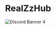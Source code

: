 # RealZzHub
![Discord Banner 4](https://discordapp.com/api/guilds/815574141931094037/widget.png?style=banner2)
